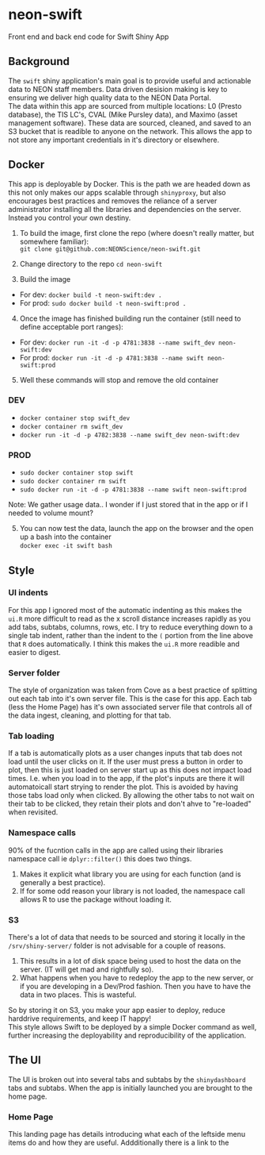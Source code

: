 # neon-swift

Front end and back end code for Swift Shiny App

## Background  
The `swift` shiny application's main goal is to provide useful and actionable data to NEON staff members. Data driven desision making is key to ensuring we deliver high quality data to the NEON Data Portal.  
The data within this app are sourced from multiple locations: L0 (Presto database), the TIS LC's, CVAL (Mike Pursley data), and Maximo (asset management software). These data are sourced, cleaned, and saved to an S3 bucket that is readible to anyone on the network. This allows the app to not store any important credentials in it's directory or elsewhere.  

## Docker
This app is deployable by Docker. This is the path we are headed down as this not only makes our apps scalable through `shinyproxy`, but also encourages best practices and removes the reliance of a server administrator installing all the libraries and dependencies on the server. Instead you control your own destiny.   
  
1. To build the image, first clone the repo (where doesn't really matter, but somewhere familiar):  
`git clone git@github.com:NEONScience/neon-swift.git`  
  
2. Change directory to the repo
`cd neon-swift`  
  
3. Build the image  
* For dev:  `docker build -t neon-swift:dev .`  
* For prod: `sudo docker build -t neon-swift:prod .`  

4. Once the image has finished building run the container (still need to define acceptable port ranges):  
* For dev:  `docker run -it -d -p 4781:3838 --name swift_dev neon-swift:dev`  
* For prod: `docker run -it -d -p 4781:3838 --name swift neon-swift:prod`  

5. Well these commands will stop and remove the old container
### DEV  
* `docker container stop swift_dev`  
* `docker container rm swift_dev`  
* `docker run -it -d -p 4782:3838 --name swift_dev neon-swift:dev`  

### PROD  
* `sudo docker container stop swift`  
* `sudo docker container rm swift`  
* `sudo docker run -it -d -p 4781:3838 --name swift neon-swift:prod`  

Note: We gather usage data.. I wonder if I just stored that in the app or if I needed to volume mount?

5. You can now test the data, launch the app on the browser and the open up a bash into the container  
`docker exec -it swift bash`
  
## Style  

### UI indents  
For this app I ignored most of the automatic indenting as this makes the `ui.R` more difficult to read as the x scroll distance increases rapidly as you add tabs, subtabs, columns, rows, etc. I try to reduce everything down to a single tab indent, rather than the indent to the `(` portion from the line above that `R` does automatically. I think this makes the `ui.R` more readible and easier to digest.  

### Server folder   
The style of organization was taken from Cove as a best practice of splitting out each tab into it's own server file. This is the case for this app. Each tab (less the Home Page) has it's own associated server file that controls all of the data ingest, cleaning, and plotting for that tab.
### Tab loading   
If a tab is automatically plots as a user changes inputs that tab does not load until the user clicks on it. If the user must press a button in order to plot, then this is just loaded on server start up as this does not impact load times. I.e. when you load in to the app, if the plot's inputs are there it will automatoicall start strying to render the plot. This is avoided by having those tabs load only when clicked. By allowing the other tabs to not wait on their tab to be clicked, they retain their plots and don't ahve to "re-loaded" when revisited.
### Namespace calls
90% of the fucntion calls in the app are called using their libraries namespace call ie `dplyr::filter()` this does two things. 
1. Makes it explicit what library you are using for each function (and is generally a best practice).
2. If for some odd reason your library is not loaded, the namespace call allows R to use the package without loading it.
### S3  
There's a lot of data that needs to be sourced and storing it locally in the `/srv/shiny-server/` folder is not advisable for a couple of reasons.
1. This results in a lot of disk space being used to host the data on the server. (IT will get mad and rightfully so).
2. What happens when you have to redeploy the app to the new server, or if you are developing in a Dev/Prod fashion. Then you have to have the data in two places. This is wasteful.  

So by storing it on S3, you make your app easier to deploy, reduce harddrive requirements, and keep IT happy!  
This style allows Swift to be deployed by a simple Docker command as well, further increasing the deployability and reproducibility of the application.   

## The UI  
The UI is broken out into several tabs and subtabs by the `shinydashboard` tabs and subtabs. When the app is initially launched you are brought to the home page.

### Home Page  
This landing page has details introducing what each of the leftside menu items do and how they are useful. Addditionally there is a link to the 
